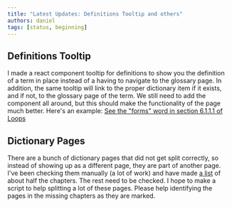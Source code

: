 ```yaml
---
title: "Latest Updates: Definitions Tooltip and others"
authors: daniel
tags: [status, beginning]
---
```


## Definitions Tooltip

I made a react component tooltip for definitions to show you the definition of a term in place instead of a having to navigate to the glossary page. In addition, the same tooltip will link to the proper dictionary item if it exists, and if not, to the glossary page of the term. We still need to add the component all around, but this should make the functionality of the page much better. Here's an example: [See the "forms" word in section 6.1.1.1 of Loops](https://lisp-docs.github.io/cl-language-reference/docs/chap-6/g-b-the-loop-facility)

## Dictionary Pages

There are a bunch of dictionary pages that did not get split correctly, so instead of showing up as a different page, they are part of another page. I've been checking them manually (a lot of work) and have made [a list](/docs/contribute) of about half the chapters. The rest need to be checked. I hope to make a script to help splitting a lot of these pages. Please help identifying the pages in the missing chapters as they are marked.


